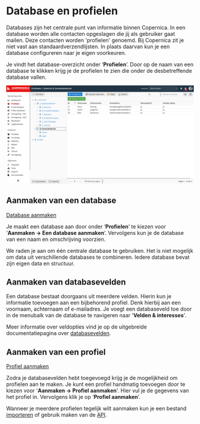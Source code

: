 # Database en profielen
Databases zijn het centrale punt van informatie binnen Copernica. In een database worden alle contacten opgeslagen die jij als gebruiker gaat mailen. Deze contacten worden 'profielen' genoemd. Bij Copernica zit je niet vast aan standaardverzendlijsten. In plaats daarvan kun je een database configureren naar je eigen voorkeuren. 

Je vindt het database-overzicht onder ‘**Profielen**’. Door op de naam van een database te klikken krijg je de profielen te zien die onder de desbetreffende database vallen.

![database overzicht](../images/nl/profieleninselectie.png)

## Aanmaken van een database
[Database aanmaken](https://www.youtube.com/watch?v=Zy__MLqVzxA)

Je maakt een database aan door onder ‘**Profielen**’ te kiezen voor ‘**Aanmaken -> Een database aanmaken**’. Vervolgens kun je de database van een naam en omschrijving voorzien. 

We raden je aan om één centrale database te gebruiken. Het is niet mogelijk om data uit verschillende databases te combineren. Iedere database bevat zijn eigen data en structuur.

## Aanmaken van databasevelden
Een database bestaat doorgaans uit meerdere velden. Hierin kun je informatie toevoegen aan een bijbehorend profiel. Denk hierbij aan een voornaam, achternaam of e-mailadres. Je voegt een databaseveld toe door in de menubalk van de database te navigeren naar '**Velden & interesses**'.

Meer informatie over veldopties vind je op de uitgebreide documentatiepagina over [databasevelden](./database-fields).

## Aanmaken van een profiel
[Profiel aanmaken](https://www.youtube.com/watch?v=PqyWJaUuP68)

Zodra je databasevelden hebt toegevoegd krijg je de mogelijkheid om profielen aan te maken. Je kunt een profiel handmatig toevoegen door te kiezen voor '**Aanmaken -> Profiel aanmaken**'. Hier vul je de gegevens van het profiel in. Vervolgens klik je op ‘**Profiel aanmaken**’.

Wanneer je meerdere profielen tegelijk wilt aanmaken kun je een bestand [importeren](./database-import) of gebruik maken van de [API](./apis).
